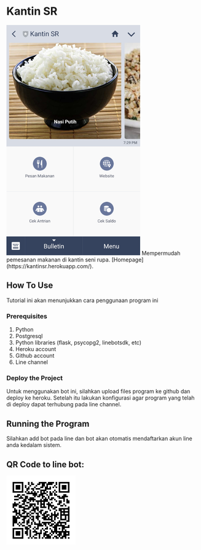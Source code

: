 # Kantin SR
<img src="static/main.jpg" width="348" height="600" />
Mempermudah pemesanan makanan di kantin seni rupa. [Homepage](https://kantinsr.herokuapp.com/).

## How To Use
Tutorial ini akan menunjukkan cara penggunaan program ini

### Prerequisites
1. Python
2. Postgresql
3. Python libraries (flask, psycopg2, linebotsdk, etc)
4. Heroku account
5. Github account
6. Line channel

### Deploy the Project
Untuk menggunakan bot ini, silahkan upload files program ke github dan deploy ke heroku. Setelah itu lakukan konfigurasi agar program yang telah di deploy dapat terhubung pada line channel.

## Running the Program
Silahkan add bot pada line dan bot akan otomatis mendaftarkan akun line anda kedalam sistem.

## QR Code to line bot:

![QR](static/QR.png)
